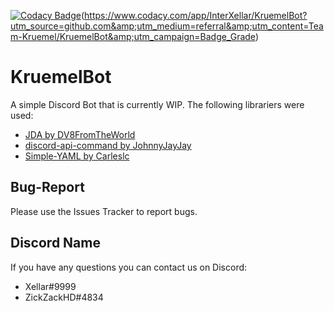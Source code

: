 [![Codacy Badge](https://api.codacy.com/project/badge/Grade/4b18a24ccec04c34839ffa7d50d5c915)](https://www.codacy.com/app/InterXellar/KruemelBot?utm_source=github.com&amp;utm_medium=referral&amp;utm_content=Team-Kruemel/KruemelBot&amp;utm_campaign=Badge_Grade)(https://www.codacy.com/app/InterXellar/KruemelBot?utm_source=github.com&amp;utm_medium=referral&amp;utm_content=Team-Kruemel/KruemelBot&amp;utm_campaign=Badge_Grade)
# KruemelBot
A simple Discord Bot that is currently WIP.
The following librariers were used:

*   [JDA by DV8FromTheWorld](https://github.com/DV8FromTheWorld/JDA "JDA by DV8FromTheWorld")
*   [discord-api-command by JohnnyJayJay](https://github.com/JohnnyJayJay/discord-api-command "discord-api-command by JohnnyJayJay")
*   [Simple-YAML by Carleslc](https://github.com/Carleslc/Simple-YAML "Simple-YAML by Carleslc")

## Bug-Report
Please use the Issues Tracker to report bugs.

## Discord Name
If you have any questions you can contact us on Discord:

*   Xellar#9999
*   ZickZackHD#4834
